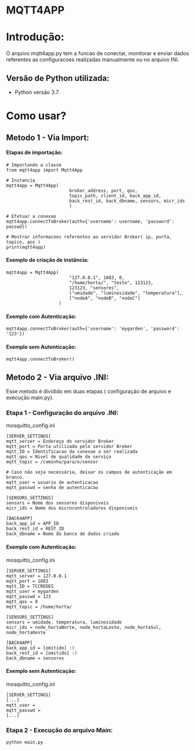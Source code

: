 # MQTT4APP
# Introdução:
<p>O arquivo mqtt4app.py tem a funcao de conectar, monitorar e enviar dados referentes as configuracoes realizadas manualmente ou no arquivo INI.</p>

## Versão de Python utilizada:
+ Python versão 3.7.

# Como usar?
## Metodo 1 - Via Import:

#### Etapas de importação:
```
# Importando a classe 
from mqtt4app import Mqtt4App

# Instancia 
mqtt4app = Mqtt4App(
                        broker_address, port, qos,
                        topic_path, client_id, back_app_id,
                        back_rest_id, back_dbname, sensors, micr_ids
                        )

# Efetuar a conexao
mqtt4app.connectToBroker(auth={'username': username, 'password': passwd})

# Mostrar informacoes referentes ao servidor Broker( ip, porta, topico, qos )
print(mqtt4app)
```
#### Exemplo de criação de instância:
```
mqtt4app = Mqtt4App(
                        "127.0.0.1", 1883, 0,
                        "/home/horta/", "teste", 123123,
                        123123, "sensores", 
                        ["umidade", "luminosidade", "temperatura"], 
                        ["nodeA", "nodeB", "nodeC"]
                    )
```

#### Exemplo com Autenticação:
```
mqtt4app.connectToBroker(auth={'username': 'mygarden', 'password': '123'})
```
#### Exemplo sem Autenticação:
```
mqtt4app.connectToBroker()
```

## Metodo 2 - Via arquivo .INI:
<p>Esse metodo é dividido em duas etapas ( configuração de arquivo e execução main.py).</p>

### Etapa 1 - Configuração do arquivo .INI:

mosquitto_config.ini
```
[SERVER_SETTINGS]
mqtt_server = Endereço do servidor Broker
mqtt_port = Porta utilizada pelo servidor Broker
mqtt_ID = Identificacao da conexao a ser realizada
mqtt_qos = Nivel de qualidade de serviço
mqtt_topic = /caminho/para/o/sensor

# Caso não seja necessária, deixar os campos de autenticação em branco.
mqtt_user = usuario de autenticacao
mqtt_passwd = senha de autenticacao

[SENSORS_SETTINGS]
sensors = Nome dos sensores disponiveis
micr_ids = Nome dos microcontroladores disponiveis

[BACK4APP]
back_app_id = APP_ID
back_rest_id = REST_ID
back_dbname = Nome do banco de dados criado
```

#### Exemplo com Autenticação:
mosquitto_config.ini
```
[SERVER_SETTINGS]
mqtt_server = 127.0.0.1
mqtt_port = 1883
mqtt_ID = TCCREDES
mqtt_user = mygarden
mqtt_passwd = 123
mqtt_qos = 0
mqtt_topic = /home/horta/

[SENSORS_SETTINGS]
sensors = umidade, temperatura, luminosidade
micr_ids = node_hortaNorte, node_hortaLeste, node_hortaSul, node_hortaOeste

[BACK4APP]
back_app_id = [omitido] :)
back_rest_id = [omitido] :)
back_dbname = sensores
```

#### Exemplo sem Autenticação:
mosquitto_config.ini
```
[SERVER_SETTINGS]
[...]
mqtt_user = 
mqtt_passwd = 
[...]
```

### Etapa 2 - Execução do arquivo Main:
```
python main.py
```

